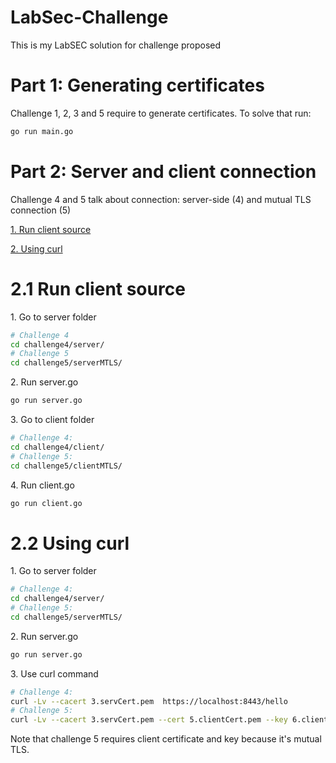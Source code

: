 # LabSec-Challenge


<p> This is my LabSEC solution for challenge proposed</p>


# Part 1: Generating certificates
<p> Challenge 1, 2, 3 and 5 require to generate certificates. To solve that run: </p>


```bash
go run main.go 
```

# Part 2: Server and client connection

<p>
<p> Challenge 4 and 5 talk about connection: server-side (4) and mutual TLS connection (5) </p>
<p><a href ="#4.1 Run client source"> 1. Run client source</a></p>
<p><a href ="#4.2 Using curl"> 2. Using curl </a></p>
</p>

# 2.1 Run client source

<p>1. Go to server folder</p>

```bash
# Challenge 4
cd challenge4/server/
# Challenge 5
cd challenge5/serverMTLS/
```

<p>2. Run server.go</p>

```bash
go run server.go
```

<p>3. Go to client folder</p>

```bash
# Challenge 4:
cd challenge4/client/
# Challenge 5:
cd challenge5/clientMTLS/
```

<p>4. Run client.go</p>

```bash
go run client.go
```

# 2.2 Using curl

<p>1. Go to server folder</p>

```bash
# Challenge 4:
cd challenge4/server/
# Challenge 5:
cd challenge5/serverMTLS/
```

<p>2. Run server.go</p>

```bash
go run server.go
```

<p>3. Use curl command</p>

```bash
# Challenge 4:
curl -Lv --cacert 3.servCert.pem  https://localhost:8443/hello
# Challenge 5: 
curl -Lv --cacert 3.servCert.pem --cert 5.clientCert.pem --key 6.clientKey.pem  https://localhost:8443/hello
```

<p>Note that challenge 5 requires client certificate and key because it's mutual TLS.</p>
